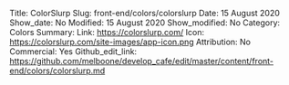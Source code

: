 Title: ColorSlurp
Slug: front-end/colors/colorslurp
Date: 15 August 2020
Show_date: No
Modified: 15 August 2020
Show_modified: No
Category: Colors
Summary:
Link: https://colorslurp.com/
Icon: https://colorslurp.com/site-images/app-icon.png
Attribution: No
Commercial: Yes
Github_edit_link: https://github.com/melboone/develop_cafe/edit/master/content/front-end/colors/colorslurp.md